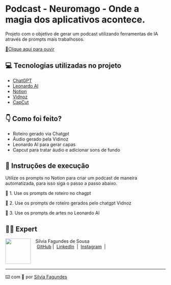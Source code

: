 # Podcast - Neuromago - Onde a magia dos aplicativos acontece.

Projeto com o objetivo de gerar um podcast utilizando ferramentas de IA através de prompts mais trabalhosos.

<a href="https://github.com/silvialibras/Podcast---Neuromago/raw/refs/heads/main/Podcast%20-%20Neuromago.MP3" title="View PDF now"> 📕Clique aqui para ouvir</a>

## 💻 Tecnologias utilizadas no projeto

- [ChatGPT](https://chat.openai.com/) 
- [Leonardo AI](https://leonardoaiart.com/)
- [Notion](https://www.notion.so/)
- [Vidnoz](https://pt.vidnoz.com/)
- [CapCut](https://www.capcut.com/)

## :point_down: Como foi feito?
- Roteiro gerado via Chatgpt
- Áudio gerado pela Vidinoz
- Leonardo AI para gerar capas
- Capcut para tratar áudio e adicionar sons de fundo

## 🧠 Instruções de execução
Utilize os prompts no Notion para criar um podcast de maneira automatizada, para isso siga o passo a passo abaixo.

🤖 1. Use os prompts de roteiro no chagpt

🤖 2. Use os prompts de roteiro gerados pelo chatgpt Vidnoz

🤖 3. Use os prompts de artes no Leonardo AI

## 👨‍💻 Expert

<p>
    <img 
      align=left 
      margin=10 
      width=80 
      src="https://avatars.githubusercontent.com/u/193035748?v=4&size=64"
    />
    <p>&nbsp&nbsp&nbspSilvia Fagundes de Sousa<br>
    &nbsp&nbsp&nbsp
    <a href="https://github.com/silvialibras">
    GitHub</a>&nbsp;|&nbsp;
    <a href="https://www.linkedin.com/in/
silvia-sousa-ba7a2531a/">LinkedIn</a>
&nbsp;|&nbsp;
    <a href="https://www.instagram.com/silviafagundess/">
Instagram</a>
&nbsp;|&nbsp;</p>
</p>
<br/><br/>
<p>

---

⌨️ com 💜 por [Silvia Fagundes](https://github.com/silvialibras)
